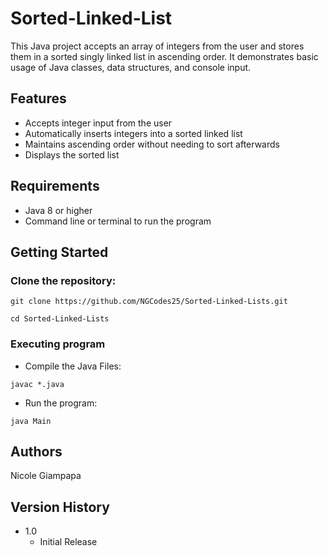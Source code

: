 # Sorted-Linked-List

This Java project accepts an array of integers from the user and stores them in a sorted singly linked list in ascending order. It demonstrates basic usage of Java classes, data structures, and console input.

## Features

- Accepts integer input from the user
- Automatically inserts integers into a sorted linked list
- Maintains ascending order without needing to sort afterwards
- Displays the sorted list

## Requirements

- Java 8 or higher
- Command line or terminal to run the program

## Getting Started

### Clone the repository:
```
git clone https://github.com/NGCodes25/Sorted-Linked-Lists.git
```
```
cd Sorted-Linked-Lists
```

### Executing program

* Compile the Java Files:
```
javac *.java
```

* Run the program:
```
java Main
```


## Authors

Nicole Giampapa

## Version History
* 1.0
    * Initial Release